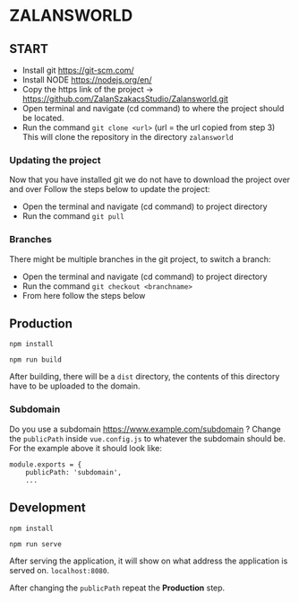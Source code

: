 # ZALANSWORLD

## START
- Install git https://git-scm.com/
- Install NODE https://nodejs.org/en/
- Copy the https link of the project -> https://github.com/ZalanSzakacsStudio/Zalansworld.git
- Open terminal and navigate (cd command) to where the project should be located. 
- Run the command `git clone <url>` (url = the url copied from step 3)
This will clone the repository in the directory `zalansworld`

### Updating the project
Now that you have installed git we do not have to download the project over and over
Follow the steps below to update the project:
- Open the terminal and navigate (cd command) to project directory
- Run the command `git pull`

### Branches
There might be multiple branches in the git project, to switch a branch:
- Open the terminal and navigate (cd command) to project directory
- Run the command `git checkout <branchname>`
- From here follow the steps below

## Production
```
npm install
```

```
npm run build
```
After building, there will be a `dist` directory, the contents of this directory have to be uploaded to the domain.

### Subdomain
Do you use a subdomain https://www.example.com/subdomain ?
Change the `publicPath` inside `vue.config.js` to whatever the subdomain should be.
For the example above it should look like:
```
module.exports = {
    publicPath: 'subdomain',
    ...
```

## Development
```
npm install
```

```
npm run serve
```
After serving the application, it will show on what address the application is served on. `localhost:8080`.

After changing the `publicPath` repeat the **Production** step.
